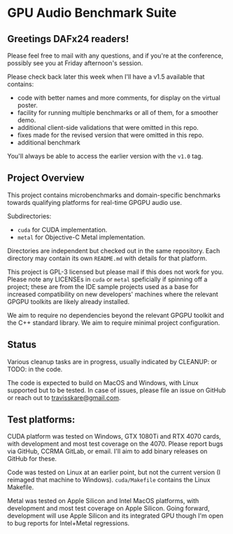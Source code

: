 # GPU Audio Benchmark Suite

## Greetings DAFx24 readers!

Please feel free to mail with any questions, and if you're at the conference, possibly see you at Friday afternoon's session.

Please check back later this week when I'll have a v1.5 available that contains:

+ code with better names and more comments, for display on the virtual poster.
+ facility for running multiple benchmarks or all of them, for a smoother demo.
+ additional client-side validations that were omitted in this repo.
+ fixes made for the revised version that were omitted in this repo.
+ additional benchmark

You'll always be able to access the earlier version with the `v1.0` tag.

## Project Overview

This project contains microbenchmarks and domain-specific benchmarks towards qualifying platforms for real-time GPGPU audio use. 

Subdirectories:

- `cuda` for CUDA implementation.
- `metal` for Objective-C Metal implementation. 

Directories are independent but checked out in the same repository. Each directory may contain its own `README.md` with details for that platform.

This project is GPL-3 licensed but please mail if this does not work for you. Please note any LICENSEs in `cuda` or `metal` speficially if spinning off a project; these are from the IDE sample projects used as a base for increased compatibility on new developers' machines where
the relevant GPGPU toolkits are likely already installed.

We aim to require no dependencies beyond the relevant GPGPU toolkit and the C++ standard library. We aim to require minimal project configuration.

## Status

Various cleanup tasks are in progress, usually indicated by CLEANUP: or TODO: in the code.

The code is expected to build on MacOS and Windows, with Linux supported but to be tested. In case of issues, please file an issue on GitHub or reach out to travisskare@gmail.com.

## Test platforms:

CUDA platform was tested on Windows, GTX 1080Ti and RTX 4070 cards, with development and most test coverage on the 4070. Please report bugs via GitHub, CCRMA GitLab, or email. I'll aim to add binary releases on GitHub for these.

Code was tested on Linux at an earlier point, but not the current version (I reimaged that machine to Windows). `cuda/Makefile` contains the Linux Makefile.

Metal was tested on Apple Silicon and Intel MacOS platforms, with development and most test coverage on Apple Silicon. Going forward, development will use Apple Silicon and its integrated GPU though I'm open to bug reports for Intel+Metal regressions.
